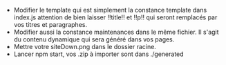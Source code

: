 * Modifier le template qui est simplement la constance template dans index.js attention de bien laisser !!title!! et !!p!! qui seront remplacés par vos titres et paragraphes.
* Modifier aussi la constance maintenances dans le même fichier. Il s'agit du contenu dynamique qui sera généré dans vos pages.
* Mettre votre siteDown.png dans le dossier racine.
* Lancer npm start, vos .zip à importer sont dans ./generated